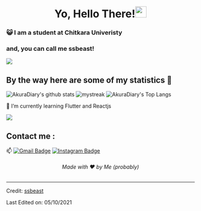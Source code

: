 <h1 align="center">Yo, Hello There!<img src="https://github.com/souvikguria98/souvikguria98/blob/master/Hi.gif" width="30"> </h1>

### :smiley_cat: I am a student at Chitkara Univeristy
### and, you can call me ssbeast!

<a href="https://www.youtube.com/watch?v=dQw4w9WgXcQ"><img src="https://user-images.githubusercontent.com/73097560/115834477-dbab4500-a447-11eb-908a-139a6edaec5c.gif"></a>

## By the way here are some of my statistics 🚀
![AkuraDiary's github stats](https://github-readme-stats.vercel.app/api?username=ssbeast&show_icons=true&theme=tokyonight)
<img src="https://github-readme-streak-stats.herokuapp.com/?user=ssbeast&theme=tokyonight" alt="mystreak"/>
![AkuraDiary's Top Langs](https://github-readme-stats.vercel.app/api/top-langs/?username=ssbeast&theme=tokyonight&layout=compact)

🌱 I’m currently learning Flutter and Reactjs

<a href="https://www.youtube.com/watch?v=dQw4w9WgXcQ"><img src="https://user-images.githubusercontent.com/73097560/115834477-dbab4500-a447-11eb-908a-139a6edaec5c.gif"></a>

## Contact me : 
📫 [![Gmail Badge](https://img.shields.io/badge/-ssbeast007@gmail.com-blue?style=flat-roundedrectangle&logo=Gmail&logoColor=white&link=mailto:ssbeast007@gmail.com)](ssbeast007@gmail.com)
[![Instagram Badge](https://img.shields.io/badge/-ssbeast_-E4405F?style=flat-roundedrectangle&logo=instagram&logoColor=white&link=https://www.instagram.com/ssbeast_/)](https://www.instagram.com/ssbeast_/)

<h6 align="center">Made with ❤️ by Me (probably)</h6>

------
Credit: [ssbeast](https://github.com/ssbeast!)

Last Edited on: 05/10/2021

